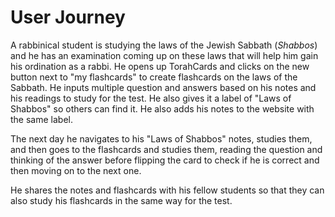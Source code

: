 # User Journey

A rabbinical student is studying the laws of the Jewish Sabbath (*Shabbos*) and he has an examination coming up on these laws that will help him gain his ordination as a rabbi. He opens up TorahCards and clicks on the new button next to "my flashcards" to create flashcards on the laws of the Sabbath. He inputs multiple question and answers based on his notes and his readings to study for the test. He also gives it a label of "Laws of Shabbos" so others can find it.
He also adds his notes to the website with the same label.

The next day he navigates to his "Laws of Shabbos" notes, studies them, and then goes to the flashcards and studies them, reading the question and thinking of the answer before flipping the card to check if he is correct and then moving on to the next one.

He shares the notes and flashcards with his fellow students so that they can also study his flashcards in the same way for the test.
